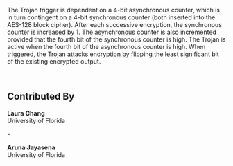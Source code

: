 The Trojan trigger is dependent on a 4-bit asynchronous counter, which is in turn contingent on a 4-bit synchronous counter (both inserted into the AES-128 block cipher). After each successive encryption, the synchronous counter is increased by 1. The asynchronous counter is also incremented provided that the fourth bit of the synchronous counter is high. The Trojan is active when the fourth bit of the asynchronous counter is high. When triggered, the Trojan attacks encryption by flipping the least significant bit of the existing encrypted output.

<br />

## Contributed By

**Laura Chang**<br />
University of Florida

\-

**Aruna Jayasena**<br />
University of Florida